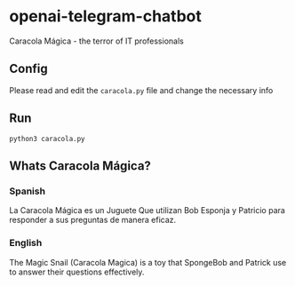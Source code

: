 # openai-telegram-chatbot

Caracola Mágica - the terror of IT professionals

## Config

Please read and edit the `caracola.py` file and change the necessary info

## Run

```
python3 caracola.py
```

## Whats Caracola Mágica?

### Spanish
La Caracola Mágica es un Juguete Que utilizan Bob Esponja y Patricio para responder a sus preguntas de manera eficaz.

### English
The Magic Snail (Caracola Magica) is a toy that SpongeBob and Patrick use to answer their questions effectively.
